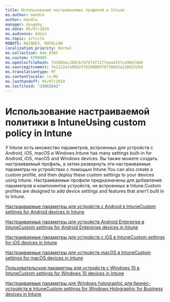 ```yaml
---
title: Использование настраиваемых профилей в Intune
ms.author: mandia
author: mandia
manager: dougeby
ms.date: 05/07/2019
ms.audience: Admin
ms.topic: article
ROBOTS: NOINDEX, NOFOLLOW
localization_priority: Normal
ms.collection: Adm_O365
ms.custom: 6700005
ms.openlocfilehash: f43db9ac288cb7d7d74f3177eead157ca9067468
ms.sourcegitcommit: 7e2122a7e08525f628986978f396b3a138d2326d
ms.translationtype: MT
ms.contentlocale: ru-RU
ms.lasthandoff: 05/07/2019
ms.locfileid: "33661642"
---
```

# <a name="using-custom-policy-in-intune"></a><span data-ttu-id="e0784-102">Использование настраиваемой политики в Intune</span><span class="sxs-lookup"><span data-stu-id="e0784-102">Using custom policy in Intune</span></span>

<span data-ttu-id="e0784-103">У Intune есть множество параметров, встроенных для устройств с Android, iOS, macOS и Windows.</span><span class="sxs-lookup"><span data-stu-id="e0784-103">Intune has many settings built-in for Android, iOS, macOS and Windows devices.</span></span> <span data-ttu-id="e0784-104">Вы также можете создать настраиваемый профиль, а затем развернуть эти настраиваемые параметры на устройствах с помощью Intune.</span><span class="sxs-lookup"><span data-stu-id="e0784-104">You can also create a custom profile, and then deploy these custom settings to your devices using Intune.</span></span> <span data-ttu-id="e0784-105">Настраиваемые профили предназначены для добавления параметров и компонентов устройств, не встроенных в Intune.</span><span class="sxs-lookup"><span data-stu-id="e0784-105">Custom profiles are designed to add device settings and features that aren't built in to Intune.</span></span>

[<span data-ttu-id="e0784-106">Настраиваемые параметры для устройств с Android в Intune</span><span class="sxs-lookup"><span data-stu-id="e0784-106">Custom settings for Android devices in Intune</span></span>](https://docs.microsoft.com/intune/custom-settings-android)

[<span data-ttu-id="e0784-107">Настраиваемые параметры для устройств Android Enterprise в Intune</span><span class="sxs-lookup"><span data-stu-id="e0784-107">Custom settings for Android Enterprise devices in Intune</span></span>](https://docs.microsoft.com/intune/custom-settings-android-for-work)

[<span data-ttu-id="e0784-108">Настраиваемые параметры для устройств с iOS в Intune</span><span class="sxs-lookup"><span data-stu-id="e0784-108">Custom settings for iOS devices in Intune</span></span>](https://docs.microsoft.com/intune/custom-settings-ios)

[<span data-ttu-id="e0784-109">Настраиваемые параметры для устройств macOS в Intune</span><span class="sxs-lookup"><span data-stu-id="e0784-109">Custom settings for macOS devices in Intune</span></span>](https://docs.microsoft.com/intune/custom-settings-macos)

[<span data-ttu-id="e0784-110">Пользовательские параметры для устройств с Windows 10 в Intune</span><span class="sxs-lookup"><span data-stu-id="e0784-110">Custom settings for Windows 10 devices in Intune</span></span>](https://docs.microsoft.com/intune/custom-settings-windows-10)

[<span data-ttu-id="e0784-111">Настраиваемые параметры для Windows holographic для бизнес-устройств в Intune</span><span class="sxs-lookup"><span data-stu-id="e0784-111">Custom settings for Windows Holographic for Business devices in Intune</span></span>](https://docs.microsoft.com/intune/custom-settings-windows-holographic)